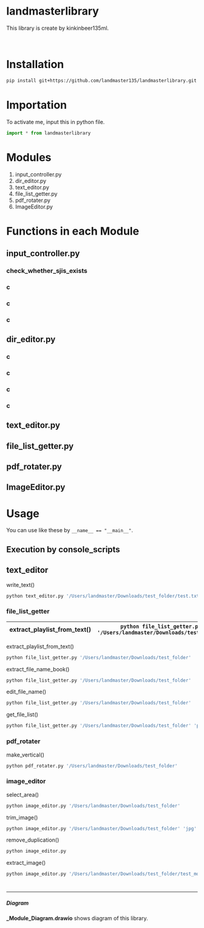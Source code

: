 # landmasterlibrary

This library is create by kinkinbeer135ml.

<br>

# Installation

```bash
pip install git+https://github.com/landmaster135/landmasterlibrary.git
```

# Importation

To activate me, input this in python file.

```python
import * from landmasterlibrary
```

 # Modules

1. input_controller.py
2. dir_editor.py
3. text_editor.py
4. file_list_getter.py
5. pdf_rotater.py
6. ImageEditor.py

# Functions in each Module

## input_controller.py

### check_whether_sjis_exists

### c

### c

### c

## dir_editor.py

### c

### c

### c

### c

## text_editor.py
## file_list_getter.py
## pdf_rotater.py
## ImageEditor.py

# Usage

You can use like these by `__name__ == "__main__"`.

## Execution by console_scripts

## text_editor

write_text()

```bash
python text_editor.py '/Users/landmaster/Downloads/test_folder/test.txt'
```

### file_list_getter

|extract_playlist_from_text()|`python file_list_getter.py '/Users/landmaster/Downloads/test_folder'`|
|----|-----|

extract_playlist_from_text()

```bash
python file_list_getter.py '/Users/landmaster/Downloads/test_folder'
```

extract_file_name_book()

```bash
python file_list_getter.py '/Users/landmaster/Downloads/test_folder'
```

edit_file_name()

```bash
python file_list_getter.py '/Users/landmaster/Downloads/test_folder'
```

get_file_list()

```bash
python file_list_getter.py '/Users/landmaster/Downloads/test_folder' 'png'
```

### pdf_rotater

make_vertical()

```bash
python pdf_rotater.py '/Users/landmaster/Downloads/test_folder'
```

### image_editor

select_area()

```bash
python image_editor.py '/Users/landmaster/Downloads/test_folder'
```

trim_image()

```bash
python image_editor.py '/Users/landmaster/Downloads/test_folder' 'jpg'
```

remove_duplication()

```bash
python image_editor.py
```

extract_image()

```bash
python image_editor.py '/Users/landmaster/Downloads/test_folder/test_movie.mp4'
```

#

***

##### Diagram

**_Module_Diagram.drawio** shows diagram of this library.
